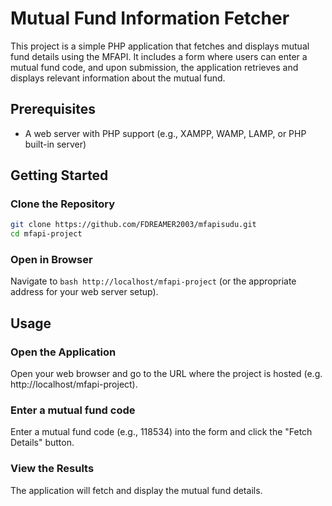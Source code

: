 # Mutual Fund Information Fetcher

This project is a simple PHP application that fetches and displays mutual fund details using the MFAPI. It includes a form where users can enter a mutual fund code, and upon submission, the application retrieves and displays relevant information about the mutual fund.

## Prerequisites

- A web server with PHP support (e.g., XAMPP, WAMP, LAMP, or PHP built-in server)

## Getting Started

### Clone the Repository

```bash
git clone https://github.com/FDREAMER2003/mfapisudu.git
cd mfapi-project
```

### Open in Browser

Navigate to `bash http://localhost/mfapi-project` (or the appropriate address for your web server setup).

## Usage

### Open the Application

Open your web browser and go to the URL where the project is hosted (e.g. http://localhost/mfapi-project).

### Enter a mutual fund code

Enter a mutual fund code (e.g., 118534) into the form and click the "Fetch Details" button.

### View the Results

The application will fetch and display the mutual fund details.
